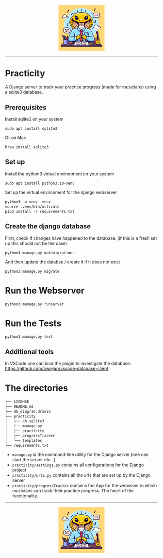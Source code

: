 <div style="text-align:center;">
<img src="./docu/practicity_logo.PNG" alt="logo image" style="width:30%;height:30%;">
</div>
<hr>

# Practicity
A Django server to track your practice progress (made for musicians) using a sqlite3 database.

## Prerequisites
Install sqlite3 on your system
```
sudo apt install sqlite3
```
Or on Mac
```
brew install sqlite3
```

## Set up
Install the python3 virtual environment on your system
```
sudo apt install python3.10-venv
```

Set up the virtual environment for the django webserver
```
python3 -m venv .venv
source .venv/bin/activate
pip3 install -r requirements.txt
``` 

## Create the django database
First, check if changes have happened to the database. (if this is a fresh set up this should not be the case)
```
python3 manage.py makemigrations
``` 
And then update the databse / create it if it does not exist
```
python3 manage.py migrate
```

# Run the Webserver
```
python3 manage.py runserver
```

# Run the Tests
```
python3 manage.py test
```

## Additional tools
In VSCode one can load the plugin to investigate the database: https://github.com/cweijan/vscode-database-client 

# The directories
```
├── LICENSE
├── README.md
├── db_diagram.drawio
├── practicity
│   ├── db.sqlite3
│   ├── manage.py
│   ├── practicity
│   ├── progressTracker
│   └── templates
└── requirements.txt
```
* `manage.py` is the command-line utility for the Django server (one can start the server etc...)
* `practicity/settings.py` contains all configurations for the Django project
* `practicity/urls.py` contains all the urls that are set up by the Django server
* `practicity/progressTracker` contains the App for the websever in which musicians can track their practice progress. The heart of the functionality.

<hr>
<div style="text-align:center;">
<img src="./docu/practicity_logo.PNG" alt="logo image" style="width:30%;height:30%;">
</div>